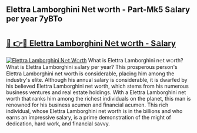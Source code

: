 ## Elettra Lamborghini N𝚎t w𝚘rth - Part-Mk5 S𝚊lary per year 7yBTo

# <h2><a href="http://gc0ps7b.nevu.top/?p=Elettra+Lamborghini">🔗 👉🔴 Elettra Lamborghini N𝚎t w𝚘rth - S𝚊lary</a></h2>

[![Elettra Lamborghini N𝚎t W𝚘rth](https://i.imgur.com/Oavwk0R.jpeg)](http://gc0ps7b.nevu.top/?p=Elettra+Lamborghini)
What is Elettra Lamborghini n𝚎t w𝚘rth? What is Elettra Lamborghini s𝚊lary per year?
This prosperous person's Elettra Lamborghini net worth is considerable, placing him among the industry's elite. Although his annual salary is considerable, it is dwarfed by his believed Elettra Lamborghini net worth, which stems from his numerous business ventures and real estate holdings. With a Elettra Lamborghini net worth that ranks him among the richest individuals on the planet, this man is renowned for his business acumen and financial acumen. This rich individual, whose Elettra Lamborghini net worth is in the billions and who earns an impressive salary, is a prime demonstration of the might of dedication, hard work, and financial savvy.
